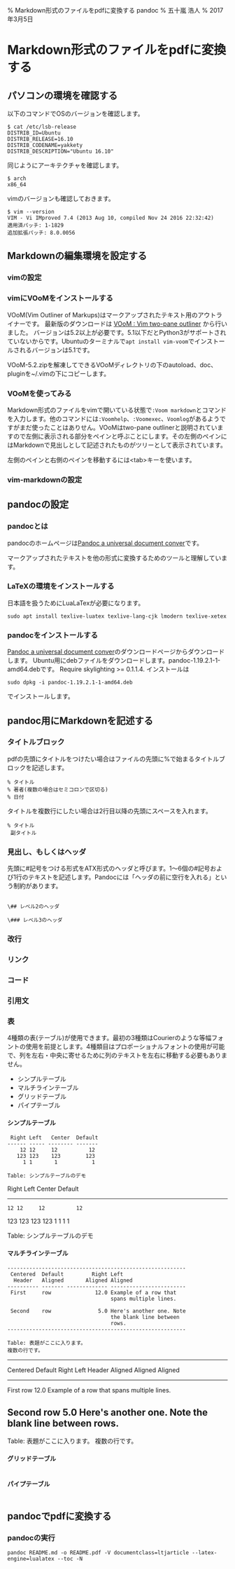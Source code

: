 % Markdown形式のファイルをpdfに変換する
 pandoc
% 五十嵐 浩人
% 2017年3月5日

# Markdown形式のファイルをpdfに変換する

## パソコンの環境を確認する

以下のコマンドでOSのバージョンを確認します。

~~~
$ cat /etc/lsb-release
DISTRIB_ID=Ubuntu
DISTRIB_RELEASE=16.10
DISTRIB_CODENAME=yakkety
DISTRIB_DESCRIPTION="Ubuntu 16.10"
~~~

同じようにアーキテクチャを確認します。

~~~
$ arch
x86_64
~~~

vimのバージョンも確認しておきます。

~~~
$ vim --version
VIM - Vi IMproved 7.4 (2013 Aug 10, compiled Nov 24 2016 22:32:42)
適用済パッチ: 1-1829
追加拡張パッチ: 8.0.0056
~~~

## Markdownの編集環境を設定する

### vimの設定

### vimにVOoMをインストールする

VOoM(Vim Outliner of Markups)はマークアップされたテキスト用のアウトライナーです。
最新版のダウンロードは [VOoM : Vim two-pane outliner](http://www.vim.org/scripts/script.php?script_id=2657) から行いました。
バージョンは5.2以上が必要です。5.1以下だとPython3がサポートされていないからです。Ubuntuのターミナルで`apt install vim-voom`でインストールされるバージョンは5.1です。

VOoM-5.2.zipを解凍してできるVOoMディレクトリの下のautoload、doc、pluginを~/.vimの下にコピーします。

### VOoMを使ってみる

Markdown形式のファイルをvimで開いている状態で`:Voom markdown`とコマンドを入力します。他のコマンドには`:Voomhelp`、`:Voomexec`、`Voomlog`があるようですがまだ使ったことはありせん。VOoMはtwo-pane outlinerと説明されていますので左側に表示される部分をペインと呼ぶことにします。その左側のペインにはMarkdownで見出しとして記述されたものがツリーとして表示されています。

左側のペインと右側のペインを移動するには\<tab>キーを使います。

### vim-markdownの設定

## pandocの設定

### pandocとは

pandocのホームページは[Pandoc a universal document conver](http://pandoc.org)です。

マークアップされたテキストを他の形式に変換するためのツールと理解しています。

### LaTeXの環境をインストールする

日本語を扱うためにLuaLaTexが必要になります。

~~~
sudo apt install texlive-luatex texlive-lang-cjk lmodern texlive-xetex
~~~

### pandocをインストールする
[Pandoc a universal document conver](http://pandoc.org/installing.html)のダウンロードページからダウンロードします。
Ubuntu用にdebファイルをダウンロードします。pandoc-1.19.2.1-1-amd64.debです。
Require skylighting >= 0.1.1.4.
インストールは

~~~
sudo dpkg -i pandoc-1.19.2.1-1-amd64.deb
~~~
でインストールします。

## pandoc用にMarkdownを記述する

### タイトルブロック
pdfの先頭にタイトルをつけたい場合はファイルの先頭に%で始まるタイトルブロックを記述します。

~~~
% タイトル
% 著者(複数の場合はセミコロンで区切る)
% 日付
~~~

タイトルを複数行にしたい場合は2行目以降の先頭にスペースを入れます。

~~~
% タイトル
 副タイトル
~~~

### 見出し、もしくはヘッダ
先頭に#記号をつける形式をATX形式のヘッダと呼びます。1〜6個の#記号および1行のテキストを記述します。Pandocには「ヘッダの前に空行を入れる」という制約があります。

~~~

\## レベル2のヘッダ

\### レベル3のヘッダ

~~~
### 改行

### リンク

### コード

### 引用文

### 表
4種類の表(テーブル)が使用できます。最初の3種類はCourierのような等幅フォントの使用を前提とします。4種類目はプロポーショナルフォントの使用が可能で、列を左右・中央に寄せるために列のテキストを左右に移動する必要もありません。

* シンプルテーブル
* マルチラインテーブル
* グリッドテーブル
* パイプテーブル

#### シンプルテーブル

~~~
 Right Left   Center  Default
------ ----- -------- -------
    12 12     12          12
   123 123    123        123
     1 1       1           1

Table: シンプルテーブルのデモ
~~~

 Right Left   Center  Default
------ ----- -------- -------
    12 12     12          12
   123 123    123        123
     1 1       1           1

Table: シンプルテーブルのデモ

#### マルチラインテーブル

~~~
---------------------------------------------------------
 Centered  Default         Right Left
  Header   Aligned       Aligned Aligned
---------- ------- ------------- ------------------------
 First     row              12.0 Example of a row that
                                 spans multiple lines.

 Second    row               5.0 Here's another one. Note
                                 the blank line between
                                 rows.
---------------------------------------------------------

Table: 表題がここに入ります。
複数の行です。
~~~

---------------------------------------------------------
 Centered  Default         Right Left
  Header   Aligned       Aligned Aligned
---------- ------- ------------- ------------------------
 First     row              12.0 Example of a row that
                                 spans multiple lines.

 Second    row               5.0 Here's another one. Note
                                 the blank line between
                                 rows.
---------------------------------------------------------

Table: 表題がここに入ります。
複数の行です。

#### グリッドテーブル

~~~
~~~

#### パイプテーブル

~~~
~~~


## pandocでpdfに変換する

### pandocの実行

~~~
pandoc README.md -o README.pdf -V documentclass=ltjarticle --latex-engine=lualatex --toc -N
~~~


